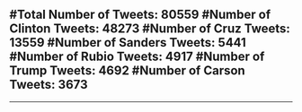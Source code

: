 #Total Number of Tweets: 80559 
#Number of Clinton Tweets: 48273
#Number of Cruz Tweets: 13559
#Number of Sanders Tweets: 5441
#Number of Rubio Tweets: 4917
#Number of Trump Tweets: 4692
#Number of Carson Tweets: 3673
---
---
